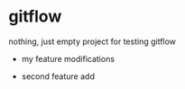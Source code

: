 # gitflow
nothing, just empty project for testing gitflow

- my feature modifications

- second feature add
